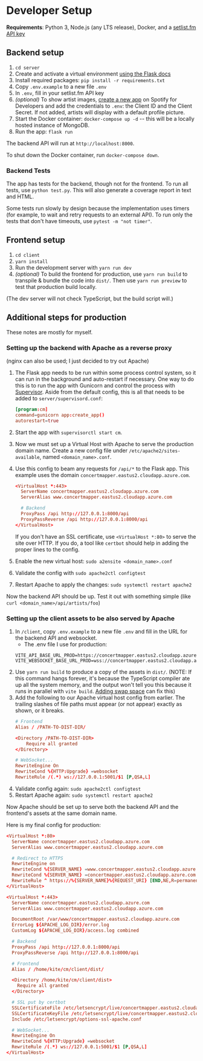 # Developer Setup

**Requirements**: Python 3, Node.js (any LTS release), Docker, and a [setlist.fm API key](https://api.setlist.fm/docs/1.0/index.html)

## Backend setup

1. `cd server`
1. Create and activate a virtual environment [using the Flask docs](https://flask.palletsprojects.com/en/3.0.x/installation/#virtual-environments)
1. Install required packages: `pip install -r requirements.txt`
1. Copy `.env.example` to a new file `.env`
1. In `.env`, fill in your setlist.fm API key
1. *(optional)* To show artist images, [create a new app](https://developer.spotify.com/documentation/web-api/concepts/apps) on Spotify for Developers and add the credentials to `.env`: the Client ID and the Client Secret. If not added, artists will display with a default profile picture.
1. Start the Docker container: `docker-compose up -d` -- this will be a locally hosted instance of MongoDB.
1. Run the app: `flask run`

The backend API will run at `http://localhost:8000`.

To shut down the Docker container, run `docker-compose down`.

### Backend Tests

The app has tests for the backend, though not for the frontend. To run all tests, use `python test.py`. This will also generate a coverage report in text and HTML.

Some tests run slowly by design because the implementation uses timers (for example, to wait and retry requests to an external API). To run only the tests that don't have timeouts, use `pytest -m "not timer"`.

## Frontend setup

1. `cd client`
1. `yarn install`
1. Run the development server with `yarn run dev`
1. *(optional)* To build the frontend for production, use `yarn run build` to transpile & bundle the code into `dist/`. Then use `yarn run preview` to test that production build locally.

(The dev server will not check TypeScript, but the build script will.)

## Additional steps for production

These notes are mostly for myself.

### Setting up the backend with Apache as a reverse proxy

(nginx can also be used; I just decided to try out Apache)

1. The Flask app needs to be run within some process control system, so it can run in the background and auto-restart if necessary. One way to do this is to run the app with Gunicorn and control the process with [Supervisor](http://supervisord.org/). Aside from the default config, this is all that needs to be added to `server/supervisord.conf`:

    ```conf
    [program:cm]
    command=gunicorn app:create_app()
    autorestart=true
    ```
1. Start the app with `supervisorctl start cm`.
1. Now we must set up a Virtual Host with Apache to serve the production domain name. Create a new config file under `/etc/apache2/sites-available`, named `<domain_name>.conf`.
1. Use this config to beam any requests for `/api/*` to the Flask app. This example uses the domain `concertmapper.eastus2.cloudapp.azure.com`.

    ```conf
    <VirtualHost *:443>
      ServerName concertmapper.eastus2.cloudapp.azure.com
      ServerAlias www.concertmapper.eastus2.cloudapp.azure.com

      # Backend
      ProxyPass /api http://127.0.0.1:8000/api
      ProxyPassReverse /api http://127.0.0.1:8000/api
    </VirtualHost>
    ```
    If you don't have an SSL certificate, use `<VirtualHost *:80>` to serve the site over HTTP. If you do, a tool like `certbot` should help in adding the proper lines to the config.
1. Enable the new virtual host: `sudo a2ensite <domain_name>.conf`
1. Validate the config with `sudo apache2ctl configtest`
1. Restart Apache to apply the changes: `sudo systemctl restart apache2`

Now the backend API should be up. Test it out with something simple (like `curl <domain_name>/api/artists/foo`)

### Setting up the client assets to be also served by Apache

1. In `/client`, copy `.env.example` to a new file `.env` and fill in the URL for the backend API and websocket.
    - The .env file I use for production:
    ```
    VITE_API_BASE_URL_PROD=https://concertmapper.eastus2.cloudapp.azure.com
    VITE_WEBSOCKET_BASE_URL_PROD=wss://concertmapper.eastus2.cloudapp.azure.com
    ```
1. Use `yarn run build` to produce a copy of the assets in `dist/`. (NOTE: If this command hangs forever, it's because the TypeScript compiler ate up all the system memory, and the output won't tell you this because it runs in parallel with `vite build`. [Adding swap space](https://www.digitalocean.com/community/tutorials/how-to-add-swap-space-on-ubuntu-20-04) can fix this)
1. Add the following to our Apache virtual host config from earlier. The trailing slashes of file paths must appear (or not appear) exactly as shown, or it breaks.
    ```conf
    # Frontend
    Alias / /PATH-TO-DIST-DIR/

    <Directory /PATH-TO-DIST-DIR>
        Require all granted
    </Directory>

    # WebSocket...
    RewriteEngine On
    RewriteCond %{HTTP:Upgrade} =websocket
    RewriteRule /(.*) ws://127.0.0.1:5001/$1 [P,QSA,L]
    ```
1. Validate config again: `sudo apache2ctl configtest`
1. Restart Apache again: `sudo systemctl restart apache2`

Now Apache should be set up to serve both the backend API and the frontend's assets at the same domain name.

Here is my final config for production:

```conf
<VirtualHost *:80>
  ServerName concertmapper.eastus2.cloudapp.azure.com
  ServerAlias www.concertmapper.eastus2.cloudapp.azure.com

  # Redirect to HTTPS
  RewriteEngine on
  RewriteCond %{SERVER_NAME} =www.concertmapper.eastus2.cloudapp.azure.com [OR]
  RewriteCond %{SERVER_NAME} =concertmapper.eastus2.cloudapp.azure.com
  RewriteRule ^ https://%{SERVER_NAME}%{REQUEST_URI} [END,NE,R=permanent]
</VirtualHost>

<VirtualHost *:443>
  ServerName concertmapper.eastus2.cloudapp.azure.com
  ServerAlias www.concertmapper.eastus2.cloudapp.azure.com

  DocumentRoot /var/www/concertmapper.eastus2.cloudapp.azure.com
  ErrorLog ${APACHE_LOG_DIR}/error.log
  CustomLog ${APACHE_LOG_DIR}/access.log combined

  # Backend
  ProxyPass /api http://127.0.0.1:8000/api
  ProxyPassReverse /api http://127.0.0.1:8000/api

  # Frontend
  Alias / /home/kite/cm/client/dist/

  <Directory /home/kite/cm/client/dist>
    Require all granted
  </Directory>

  # SSL put by certbot
  SSLCertificateFile /etc/letsencrypt/live/concertmapper.eastus2.cloudapp.azure.com/fullchain.pem
  SSLCertificateKeyFile /etc/letsencrypt/live/concertmapper.eastus2.cloudapp.azure.com/privkey.pem
  Include /etc/letsencrypt/options-ssl-apache.conf

  # WebSocket...
  RewriteEngine On
  RewriteCond %{HTTP:Upgrade} =websocket
  RewriteRule /(.*) ws://127.0.0.1:5001/$1 [P,QSA,L]
</VirtualHost>
```
